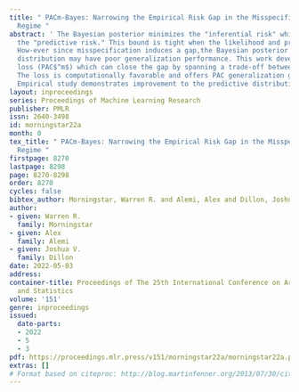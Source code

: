 ```yaml
---
title: " PACm-Bayes: Narrowing the Empirical Risk Gap in the Misspecified Bayesian
  Regime "
abstract: ' The Bayesian posterior minimizes the "inferential risk" which itself bounds
  the "predictive risk." This bound is tight when the likelihood and prior are well-specified.
  How-ever since misspecification induces a gap,the Bayesian posterior predictive
  distribution may have poor generalization performance. This work develops a multi-sample
  loss (PAC$^m$) which can close the gap by spanning a trade-off between the two risks.
  The loss is computationally favorable and offers PAC generalization guarantees.
  Empirical study demonstrates improvement to the predictive distribution '
layout: inproceedings
series: Proceedings of Machine Learning Research
publisher: PMLR
issn: 2640-3498
id: morningstar22a
month: 0
tex_title: " PACm-Bayes: Narrowing the Empirical Risk Gap in the Misspecified Bayesian
  Regime "
firstpage: 8270
lastpage: 8298
page: 8270-8298
order: 8270
cycles: false
bibtex_author: Morningstar, Warren R. and Alemi, Alex and Dillon, Joshua V.
author:
- given: Warren R.
  family: Morningstar
- given: Alex
  family: Alemi
- given: Joshua V.
  family: Dillon
date: 2022-05-03
address:
container-title: Proceedings of The 25th International Conference on Artificial Intelligence
  and Statistics
volume: '151'
genre: inproceedings
issued:
  date-parts:
  - 2022
  - 5
  - 3
pdf: https://proceedings.mlr.press/v151/morningstar22a/morningstar22a.pdf
extras: []
# Format based on citeproc: http://blog.martinfenner.org/2013/07/30/citeproc-yaml-for-bibliographies/
---
```

